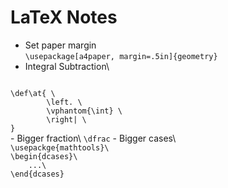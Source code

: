 # LaTeX Notes

- Set paper margin\
<code>\usepackage[a4paper, margin=.5in]{geometry}</code>
- Integral Subtraction\
<code>
\def\at{ \
    &nbsp;&nbsp;&nbsp;&nbsp;\left. \
    &nbsp;&nbsp;&nbsp;&nbsp;\vphantom{\int} \
    &nbsp;&nbsp;&nbsp;&nbsp;\right| \
}
</code>
- Bigger fraction\
<code>\dfrac</code>
- Bigger cases\
<code>
\usepackge{mathtools}\
\begin{dcases}\
&nbsp;&nbsp;&nbsp;&nbsp;...\
\end{dcases}
</code>
